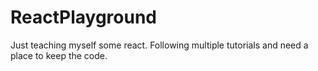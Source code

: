 # ReactPlayground
Just teaching myself some react. Following multiple tutorials and need a place to keep the code.
